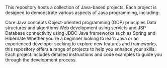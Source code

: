 This repository hosts a collection of Java-based projects. Each project is designed to demonstrate various aspects of Java programming, including:

Core Java concepts
Object-oriented programming (OOP) principles
Data structures and algorithms
Web development using servlets and JSP
Database connectivity using JDBC
Java frameworks such as Spring and Hibernate
Whether you're a beginner looking to learn Java or an experienced developer seeking to explore new features and frameworks, this repository offers a range of projects to help you enhance your skills. Each project includes detailed instructions and code examples to guide you through the development process.
